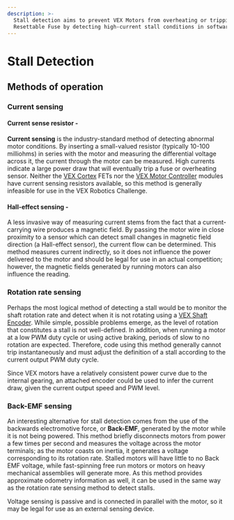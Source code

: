```yaml
---
description: >-
  Stall detection aims to prevent VEX Motors from overheating or tripping a
  Resettable Fuse by detecting high-current stall conditions in software.
---
```


# Stall Detection

## Methods of operation

### Current sensing

#### Current sense resistor - 

**Current sensing** is the industry-standard method of detecting abnormal motor conditions. By inserting a small-valued resistor \(typically 10-100 milliohms\) in series with the motor and measuring the differential voltage across it, the current through the motor can be measured. High currents indicate a large power draw that will eventually trip a fuse or overheating sensor. Neither the [VEX Cortex](https://phabricator.purduesigbots.com/w/ee/vex_cortex/) FETs nor the [VEX Motor Controller](../electronics/vex-electronics/motor-controller.md) modules have current sensing resistors available, so this method is generally infeasible for use in the VEX Robotics Challenge.

#### Hall-effect sensing - 

A less invasive way of measuring current stems from the fact that a current-carrying wire produces a magnetic field. By passing the motor wire in close proximity to a sensor which can detect small changes in magnetic field direction \(a Hall-effect sensor\), the current flow can be determined. This method measures current indirectly, so it does not influence the power delivered to the motor and should be legal for use in an actual competition; however, the magnetic fields generated by running motors can also influence the reading.

### Rotation rate sensing

Perhaps the most logical method of detecting a stall would be to monitor the shaft rotation rate and detect when it is not rotating using a [VEX Shaft Encoder](../electronics/vex-electronics/vex-sensors/encoder.md). While simple, possible problems emerge, as the level of rotation that constitutes a stall is not well-defined. In addition, when running a motor at a low PWM duty cycle or using active braking, periods of slow to no rotation are expected. Therefore, code using this method generally cannot trip instantaneously and must adjust the definition of a stall according to the current output PWM duty cycle. 

Since VEX motors have a relatively consistent power curve due to the internal gearing, an attached encoder could be used to infer the current draw, given the current output speed and PWM level.

### Back-EMF sensing

An interesting alternative for stall detection comes from the use of the backwards electromotive force, or **Back-EMF**, generated by the motor while it is not being powered. This method briefly disconnects motors from power a few times per second and measures the voltage across the motor terminals; as the motor coasts on inertia, it generates a voltage corresponding to its rotation rate. Stalled motors will have little to no Back EMF voltage, while fast-spinning free run motors or motors on heavy mechanical assemblies will generate more. As this method provides approximate odometry information as well, it can be used in the same way as the rotation rate sensing method to detect stalls.

Voltage sensing is passive and is connected in parallel with the motor, so it may be legal for use as an external sensing device. 

